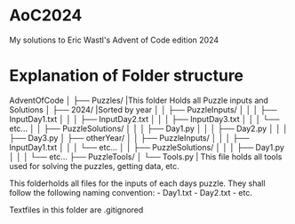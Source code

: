 # AoC2024
My solutions to Eric Wastl's Advent of Code edition 2024

# Explanation of Folder structure


AdventOfCode
│
├── Puzzles/                            |This folder Holds all Puzzle inputs and Solutions
│   ├── 2024/                           |Sorted by year
│   │   ├── PuzzleInputs/
│   │   │   ├── InputDay1.txt
│   │   │   ├── InputDay2.txt
│   │   │   ├── InputDay3.txt
│   │   │   └── etc...
│   │   ├── PuzzleSolutions/
│   │   │   ├── Day1.py
│   │   │   ├── Day2.py
│   │   │   ├── Day3.py
│   ├── otherYear/
│   │   ├── PuzzleInputs/
│   │   │   ├── InputDay1.txt
│   │   │   └── etc...
│   │   ├── PuzzleSolutions/
│   │   │   ├── Day1.py
│   │   │   └── etc...
├── PuzzleTools/
│   └── Tools.py                        | This file holds all tools used for solving the puzzles, getting data, etc.

This folderholds all files for the inputs of each days puzzle.
They shall follow the following naming convention:
    - Day1.txt
    - Day2.txt
    - etc.

Textfiles in this folder are .gitignored
